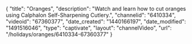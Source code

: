 {
    "title": "Oranges",
    "description": "Watch and learn how to cut oranges using Calphalon Self-Sharpening Cutlery.",
    "channelid": "6410334",
    "videoid": "67360377",
    "date_created": "1440166197",
    "date_modified": "1491516046",
    "type": "captivate",
    "layout": "channelVideo",
    "url": "\/holidays\/oranges\/6410334-67360377"
}